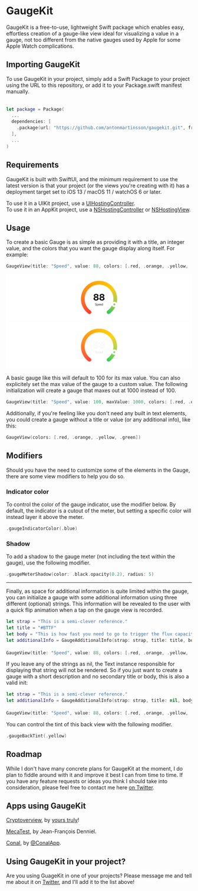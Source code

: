 # GaugeKit

GaugeKit is a free-to-use, lightweight Swift package which enables easy, effortless creation of a gauge-like view ideal for visualizing a value in a gauge,
not too different from the native gauges used by Apple for some Apple Watch complications.

## Importing GaugeKit

To use GaugeKit in your project, simply add a Swift Package to your project using the URL to this repository, or add it to your Package.swift manifest manually.

```swift

let package = Package(
  ...
  dependencies: [
    .package(url: "https://github.com/antonmartinsson/gaugekit.git", from: "0.1.0")
  ],
  ...
)
```

## Requirements

GaugeKit is built with SwiftUI, and the minimum requirement to use the latest version is that your project (or the views you're creating with it) has a deployment target set to iOS 13 / macOS 11 / watchOS 6 or later. 

To use it in a UIKit project, use a [UIHostingController](https://developer.apple.com/documentation/swiftui/uihostingcontroller).\
To use it in an AppKit project, use a [NSHostingController](https://developer.apple.com/documentation/swiftui/nshostingcontroller) or [NSHostingView](https://developer.apple.com/documentation/swiftui/nshostingview).

## Usage 

To create a basic Gauge is as simple as providing it with a title, an integer value, and the colors that you want the gauge display along itself.  For example:

```swift
GaugeView(title: "Speed", value: 88, colors: [.red, .orange, .yellow, .green])
```

![Gauge](https://raw.githubusercontent.com/antonmartinsson/GaugeKit/3.0/.github/images/gauge_light.png#gh-light-mode-only)
![Gauge](https://raw.githubusercontent.com/antonmartinsson/GaugeKit/3.0/.github/images/gauge_dark.png#gh-dark-mode-only)

A basic gauge like this will default to 100 for its max value. You can also explicitely set the max value of the gauge to a custom value. The following initialization will create a gauge that maxes out at 1000 instead of 100.  

```swift
GaugeView(title: "Speed", value: 100, maxValue: 1000, colors: [.red, .orange, .yellow, .green])
```

Additionally, if you're feeling like you don't need any built in text elements, you could create a gauge without a title or value (or any additional info), like this:  

```swift
GaugeView(colors: [.red, .orange, .yellow, .green])
```

## Modifiers

Should you have the need to customize some of the elements in the Gauge, there are some view modifiers to help you do so. 

### Indicator color

To control the color of the gauge indicator, use the modifier below. By default, the indicator is a cutout of the meter, but setting a specific color will instead layer it above the meter.

```swift
.gaugeIndicatorColor(.blue)
```

### Shadow

To add a shadow to the gauge meter (not including the text within the gauge), use the following modifier.

```swift
.gaugeMeterShadow(color: .black.opacity(0.2), radius: 5)
```

---

Finally, as space for additional information is quite limited within the gauge, you can initialize a gauge with some additional information using three different (optional) strings. This information will be revealed to the user with a quick flip animation when a tap on the gauge view is recorded.   

```swift
let strap = "This is a semi-clever reference."
let title = "#BTTF"
let body = "This is how fast you need to go to trigger the flux capacitor."
let additionalInfo = GaugeAdditionalInfo(strap: strap, title: title, body: body)

GaugeView(title: "Speed", value: 88, colors: [.red, .orange, .yellow, .green], additionalInfo: additionalInfo)
```

If you leave any of the strings as nil, the Text instance responsible for displaying that string will not be rendered. So if you just want to create a gauge with a short description and no secondary title or body, this is also a valid init:

```swift
let strap = "This is a semi-clever reference."
let additionalInfo = GaugeAdditionalInfo(strap: strap, title: nil, body: nil)

GaugeView(title: "Speed", value: 88, colors: [.red, .orange, .yellow, .green], additionalInfo: additionalInfo)
```

You can control the tint of this back view with the following modifier.
```swift
.gaugeBackTint(.yellow)
```

## Roadmap

While I don't have many concrete plans for GaugeKit at the moment, I do plan to fiddle around with it and improve it best I can from time to time. If you have any feature requests or ideas you think I should take into consideration, please feel free to contact me here [on Twitter](https://x.com/ntonmartinsson).

## Apps using GaugeKit

[Cryptoverview](https://apps.apple.com/se/app/cryptoverview/id1578673077?l=en-GB), by [yours truly](https://x.com/ntonmartinsson)!

[MecaTest](https://apps.apple.com/se/app/mecatest/id6447468608?l=en-GB), by Jean-François Denniel.

[Conal](https://apps.apple.com/se/app/conal/id6450399826?l=en-GB), by [@ConalApp](https://twitter.com/conalapp?s=21&t=cNLR7J7k2hUXZAkqBszDEw).

## Using GaugeKit in your project?

Are you using GuageKit in one of your projects? Please message me and tell me about it on [Twitter](https://www.x.com/ntonmartinsson), and I'll add it to the list above!
